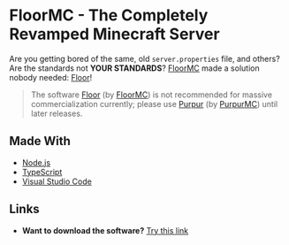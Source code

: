 # FloorMC - The Completely Revamped Minecraft Server

Are you getting bored of the same, old `server.properties` file, and others? Are the standards not **YOUR STANDARDS**? [FloorMC](https://github.com/FloorMC) made a solution nobody needed: [Floor](https://github.com/FloorMC/Floor)!

> The software [Floor](https://github.com/FloorMC/Floor) (by [FloorMC](https://github.com/FloorMC)) is not recommended for massive commercialization currently; please use [Purpur](https://github.com/PurpurMC/Purpur) (by [PurpurMC](https://github.com/PurpurMC)) until later releases.

## Made With

- [Node.js](https://nodejs.org/?utm-source=https://github.com/FloorMC/Floor)
- [TypeScript](https://typescriptlang.org/?utm-source=https://github.com/FloorMC/Floor)
- [Visual Studio Code](https://code.visualstudio.com/?utm-source=https://github.com/FloorMC/Floor)

## Links

- **Want to download the software?** [Try this link](https://github.com/FloorMC/Floor/releases)
